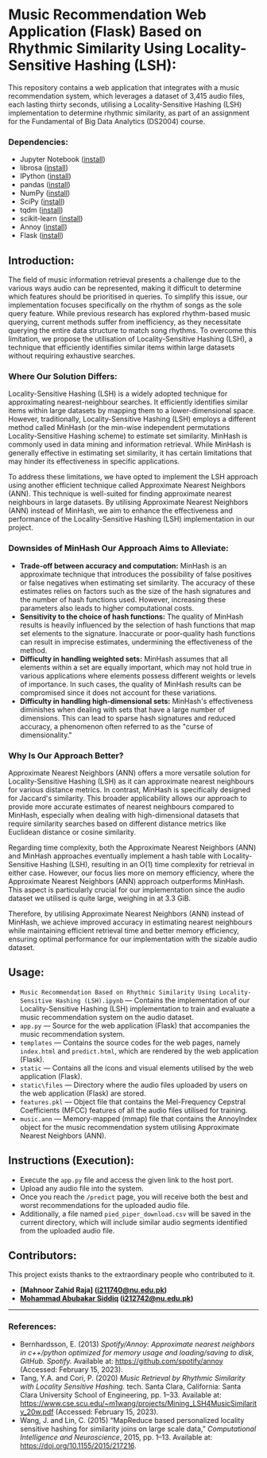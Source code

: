 # Music Recommendation Web Application (Flask) Based on Rhythmic Similarity Using Locality-Sensitive Hashing (LSH):

This repository contains a web application that integrates with a music recommendation system, which leverages a dataset of 3,415 audio files, each lasting thirty seconds, utilising a Locality-Sensitive Hashing (LSH) implementation to determine rhythmic similarity, as part of an assignment for the Fundamental of Big Data Analytics (DS2004) course.

### Dependencies:

* Jupyter Notebook ([install](https://docs.jupyter.org/en/latest/install.html))
* librosa ([install](https://librosa.org/doc/latest/install.html))
* IPython ([install](https://ipython.org/install.html))
* pandas ([install](https://pandas.pydata.org/docs/getting_started/install.html))
* NumPy ([install](https://numpy.org/install/))
* SciPy ([install](https://scipy.org/install/))
* tqdm ([install](https://github.com/tqdm/tqdm#installation))
* scikit-learn ([install](https://scikit-learn.org/stable/install.html))
* Annoy ([install](https://github.com/spotify/annoy#install))
* Flask ([install](https://flask.palletsprojects.com/en/2.3.x/installation/))

## Introduction:

The field of music information retrieval presents a challenge due to the various ways audio can be represented, making it difficult to determine which features should be prioritised in queries. To simplify this issue, our implementation focuses specifically on the rhythm of songs as the sole query feature. While previous research has explored rhythm-based music querying, current methods suffer from inefficiency, as they necessitate querying the entire data structure to match song rhythms. To overcome this limitation, we propose the utilisation of Locality-Sensitive Hashing (LSH), a technique that efficiently identifies similar items within large datasets without requiring exhaustive searches.

### Where Our Solution Differs:

Locality-Sensitive Hashing (LSH) is a widely adopted technique for approximating nearest-neighbour searches. It efficiently identifies similar items within large datasets by mapping them to a lower-dimensional space. However, traditionally, Locality-Sensitive Hashing (LSH) employs a different method called MinHash (or the min-wise independent permutations Locality-Sensitive Hashing scheme) to estimate set similarity. MinHash is commonly used in data mining and information retrieval. While MinHash is generally effective in estimating set similarity, it has certain limitations that may hinder its effectiveness in specific applications.

To address these limitations, we have opted to implement the LSH approach using another efficient technique called Approximate Nearest Neighbors (ANN). This technique is well-suited for finding approximate nearest neighbours in large datasets. By utilising Approximate Nearest Neighbors (ANN) instead of MinHash, we aim to enhance the effectiveness and performance of the Locality-Sensitive Hashing (LSH) implementation in our project.

### Downsides of MinHash Our Approach Aims to Alleviate:

* **Trade-off between accuracy and computation:** MinHash is an approximate technique that introduces the possibility of false positives or false negatives when estimating set similarity. The accuracy of these estimates relies on factors such as the size of the hash signatures and the number of hash functions used. However, increasing these parameters also leads to higher computational costs.
* **Sensitivity to the choice of hash functions:** The quality of MinHash results is heavily influenced by the selection of hash functions that map set elements to the signature. Inaccurate or poor-quality hash functions can result in imprecise estimates, undermining the effectiveness of the method.
* **Difficulty in handling weighted sets:** MinHash assumes that all elements within a set are equally important, which may not hold true in various applications where elements possess different weights or levels of importance. In such cases, the quality of MinHash results can be compromised since it does not account for these variations.
* **Difficulty in handling high-dimensional sets:** MinHash's effectiveness diminishes when dealing with sets that have a large number of dimensions. This can lead to sparse hash signatures and reduced accuracy, a phenomenon often referred to as the "curse of dimensionality."

### Why Is Our Approach Better?

Approximate Nearest Neighbors (ANN) offers a more versatile solution for Locality-Sensitive Hashing (LSH) as it can approximate nearest neighbours for various distance metrics. In contrast, MinHash is specifically designed for Jaccard's similarity. This broader applicability allows our approach to provide more accurate estimates of nearest neighbours compared to MinHash, especially when dealing with high-dimensional datasets that require similarity searches based on different distance metrics like Euclidean distance or cosine similarity.

Regarding time complexity, both the Approximate Nearest Neighbors (ANN) and MinHash approaches eventually implement a hash table with Locality-Sensitive Hashing (LSH), resulting in an O(1) time complexity for retrieval in either case. However, our focus lies more on memory efficiency, where the Approximate Nearest Neighbors (ANN) approach outperforms MinHash. This aspect is particularly crucial for our implementation since the audio dataset we utilised is quite large, weighing in at 3.3 GiB.

Therefore, by utilising Approximate Nearest Neighbors (ANN) instead of MinHash, we achieve improved accuracy in estimating nearest neighbours while maintaining efficient retrieval time and better memory efficiency, ensuring optimal performance for our implementation with the sizable audio dataset.

## Usage:

* ``Music Recommendation Based on Rhythmic Similarity Using Locality-Sensitive Hashing (LSH).ipynb`` — Contains the implementation of our Locality-Sensitive Hashing (LSH) implementation to train and evaluate a music recommendation system on the audio dataset.
* ``app.py`` — Source for the web application (Flask) that accompanies the music recommendation system.
* ``templates`` — Contains the source codes for the web pages, namely ``index.html`` and ``predict.html``, which are rendered by the web application (Flask).
* ``static`` — Contains all the icons and visual elements utilised by the web application (Flask).
* ``static\files`` — Directory where the audio files uploaded by users on the web application (Flask) are stored.
* ``features.pkl`` — Object file that contains the Mel-Frequency Cepstral Coefficients (MFCC) features of all the audio files utilised for training.
* ``music.ann`` — Memory-mapped (mmap) file that contains the AnnoyIndex object for the music recommendation system utilising Approximate Nearest Neighbors (ANN).

## Instructions (Execution):

* Execute the ``app.py`` file and access the given link to the host port.
* Upload any audio file into the system.
* Once you reach the ``/predict`` page, you will receive both the best and worst recommendations for the uploaded audio file.
* Additionally, a file named ``pied_piper_download.csv`` will be saved in the current directory, which will include similar audio segments identified from the uploaded audio file.

## Contributors:

This project exists thanks to the extraordinary people who contributed to it.
* **[Mahnoor Zahid Raja] (i211740@nu.edu.pk)**
* **[Mohammad Abubakar Siddiq](https://github.com/bakar0208) (i212742@nu.edu.pk)**

---

### References:

* Bernhardsson, E. (2013) *Spotify/Annoy: Approximate nearest neighbors in c++/python optimized for memory usage and loading/saving to disk, GitHub. Spotify.* Available at: https://github.com/spotify/annoy (Accessed: February 15, 2023).
* Tang, Y.A. and Cori, P. (2020) *Music Retrieval by Rhythmic Similarity with Locality Sensitive Hashing.* tech. Santa Clara, California: Santa Clara University School of Engineering, pp. 1–33. Available at: https://www.cse.scu.edu/~m1wang/projects/Mining_LSH4MusicSimilarity_20w.pdf (Accessed: February 15, 2023).
* Wang, J. and Lin, C. (2015) “MapReduce based personalized locality sensitive hashing for similarity joins on large scale data,” *Computational Intelligence and Neuroscience*, 2015, pp. 1–13. Available at: https://doi.org/10.1155/2015/217216.
